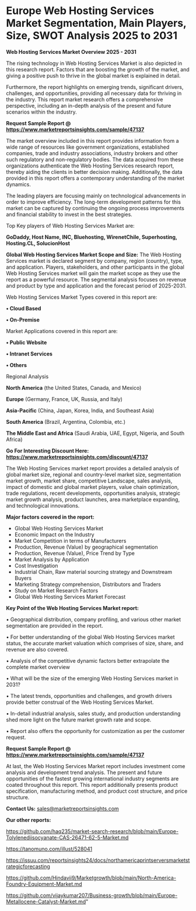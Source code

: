 # Europe Web Hosting Services Market Segmentation, Main Players, Size, SWOT Analysis 2025 to 2031

<Strong> Web Hosting Services Market Overview 2025 - 2031</strong>

The rising technology in Web Hosting Services Market is also depicted in this research report. Factors that are boosting the growth of the market, and giving a positive push to thrive in the global market is explained in detail.

Furthermore, the report highlights on emerging trends, significant drivers, challenges, and opportunities, providing all necessary data for thriving in the industry. This report market research offers a comprehensive perspective, including an in-depth analysis of the present and future scenarios within the industry.

<strong>Request Sample Report @ <a href=https://www.marketreportsinsights.com/sample/47137>https://www.marketreportsinsights.com/sample/47137</a></strong>

The market overview included in this report provides information from a wide range of resources like government organizations, established companies, trade and industry associations, industry brokers and other such regulatory and non-regulatory bodies. The data acquired from these organizations authenticate the Web Hosting Services research report, thereby aiding the clients in better decision making. Additionally, the data provided in this report offers a contemporary understanding of the market dynamics.

The leading players are focusing mainly on technological advancements in order to improve efficiency. The long-term development patterns for this market can be captured by continuing the ongoing process improvements and financial stability to invest in the best strategies.

Top Key players of Web Hosting Services Market are:

<strong>GoDaddy, Host Name, INC, Bluehosting, WirenetChile, Superhosting, Hosting.CL, SolucionHost</strong>

<strong><b>Global Web Hosting Services Market Scope and Size:</b></strong>
The Web Hosting Services market is declared segment by company, region (country), type, and application. Players, stakeholders, and other participants in the global Web Hosting Services market will gain the market scope as they use the report as a powerful resource. The segmental analysis focuses on revenue and product by type and application and the forecast period of 2025-2031.

Web Hosting Services Market Types covered in this report are:

<strong>•  Cloud Based

•  On-Premise</strong>

Market Applications covered in this report are:

<strong>•  Public Website

•  Intranet Services

•  Others</strong> 

Regional Analysis

<strong>North America</strong> (the United States, Canada, and Mexico)

<strong>Europe</strong> (Germany, France, UK, Russia, and Italy)

<strong>Asia-Pacific</strong> (China, Japan, Korea, India, and Southeast Asia)

<strong>South America</strong> (Brazil, Argentina, Colombia, etc.)

<strong>The Middle East and Africa</strong> (Saudi Arabia, UAE, Egypt, Nigeria, and South Africa)

<strong>Go For Interesting Discount Here: <a href=https://www.marketreportsinsights.com/discount/47137>https://www.marketreportsinsights.com/discount/47137</a></strong>

The Web Hosting Services market report provides a detailed analysis of global market size, regional and country-level market size, segmentation market growth, market share, competitive Landscape, sales analysis, impact of domestic and global market players, value chain optimization, trade regulations, recent developments, opportunities analysis, strategic market growth analysis, product launches, area marketplace expanding, and technological innovations.

<strong><b>Major factors covered in the report:</b></strong>
<ul>
  <li>Global Web Hosting Services Market </li>
  <li>Economic Impact on the Industry</li>
  <li>Market Competition in terms of Manufacturers</li>
  <li>Production, Revenue (Value) by geographical segmentation</li>
  <li>Production, Revenue (Value), Price Trend by Type</li>
  <li>Market Analysis by Application</li>
  <li>Cost Investigation</li>
  <li>Industrial Chain, Raw material sourcing strategy and Downstream Buyers</li>
  <li>Marketing Strategy comprehension, Distributors and Traders</li>
  <li>Study on Market Research Factors</li>
  <li>Global Web Hosting Services Market Forecast</li>
</ul>

<strong><b>Key Point of the Web Hosting Services Market report:</b></strong>

• Geographical distribution, company profiling, and various other market segmentation are provided in the report.

• For better understanding of the global Web Hosting Services market status, the accurate market valuation which comprises of size, share, and revenue are also covered.

• Analysis of the competitive dynamic factors better extrapolate the complete market overview

• What will be the size of the emerging Web Hosting Services market in 2031?

• The latest trends, opportunities and challenges, and growth drivers provide better construal of the Web Hosting Services Market.

• In-detail industrial analysis, sales study, and production understanding shed more light on the future market growth rate and scope.

• Report also offers the opportunity for customization as per the customer request.

<strong>Request Sample Report @ <a href=https://www.marketreportsinsights.com/sample/47137>https://www.marketreportsinsights.com/sample/47137</a></strong>

At last, the Web Hosting Services Market report includes investment come analysis and development trend analysis. The present and future opportunities of the fastest growing international industry segments are coated throughout this report. This report additionally presents product specification, manufacturing method, and product cost structure, and price structure.

<strong>Contact Us:</strong>
sales@marketreportsinsights.com

<strong>Our other reports:</strong>

<a href=https://github.com/haq235/market-search-research/blob/main/Europe-Tolylenediisocyanate-CAS-26471-62-5-Market.md>https://github.com/haq235/market-search-research/blob/main/Europe-Tolylenediisocyanate-CAS-26471-62-5-Market.md</a>

<a href=https://tanomuno.com/illust/528041>https://tanomuno.com/illust/528041</a>

<a href=https://issuu.com/reportsinsights24/docs/northamericaprintserversmarketstrategicforecasting>https://issuu.com/reportsinsights24/docs/northamericaprintserversmarketstrategicforecasting</a>

<a href=https://github.com/Hindavii9/Marketgrowth/blob/main/North-America-Foundry-Equipment-Market.md>https://github.com/Hindavii9/Marketgrowth/blob/main/North-America-Foundry-Equipment-Market.md</a>

<a href=https://github.com/vijaykumar207/Business-growth/blob/main/Europe-Metallocene-Catalyst-Market.md>https://github.com/vijaykumar207/Business-growth/blob/main/Europe-Metallocene-Catalyst-Market.md</a>"
